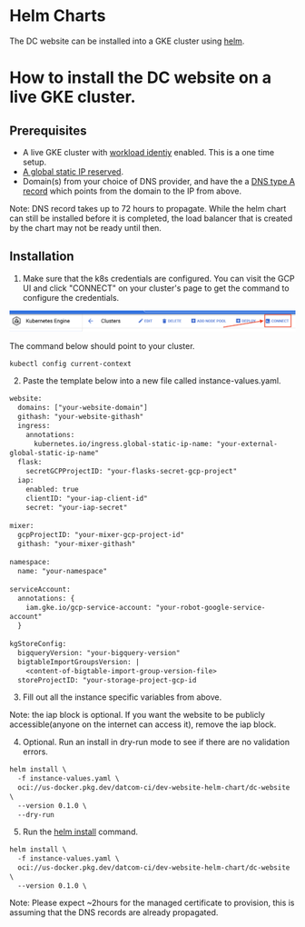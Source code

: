 # Helm Charts

The DC website can be installed into a GKE cluster using [helm](https://helm.sh/).


# How to install the DC website on a live GKE cluster.

## Prerequisites

- A live GKE cluster with [workload identiy](https://cloud.google.com/kubernetes-engine/docs/how-to/workload-identity) enabled. This is a one time setup.
- [A global static IP reserved](https://cloud.google.com/compute/docs/ip-addresses/reserve-static-external-ip-address).
- Domain(s) from your choice of DNS provider, and have the a [DNS type A record](https://en.wikipedia.org/wiki/List_of_DNS_record_types) which points from the domain to the IP from above.

Note: DNS record takes up to 72 hours to propagate. While the helm chart
can still be installed before it is completed, the load balancer that is created by the chart may not be ready until then.


## Installation

1. Make sure that the k8s credentials are configured. You can visit the GCP UI and click "CONNECT" on your cluster's page to get the command to configure the credentials.

![Alt text](images/cluster.png?raw=true "credentials")

The command below should point to your cluster.

```
kubectl config current-context
```

2. Paste the template below into a new file called instance-values.yaml.

```
website:
  domains: ["your-website-domain"]
  githash: "your-website-githash"
  ingress:
    annotations:
      kubernetes.io/ingress.global-static-ip-name: "your-external-global-static-ip-name"
  flask:
    secretGCPProjectID: "your-flasks-secret-gcp-project"
  iap:
    enabled: true
    clientID: "your-iap-client-id"
    secret: "your-iap-secret"

mixer:
  gcpProjectID: "your-mixer-gcp-project-id"
  githash: "your-mixer-githash"

namespace:
  name: "your-namespace"

serviceAccount:
  annotations: {
    iam.gke.io/gcp-service-account: "your-robot-google-service-account"
  }

kgStoreConfig:
  bigqueryVersion: "your-bigquery-version"
  bigtableImportGroupsVersion: |
    <content-of-bigtable-import-group-version-file>
  storeProjectID: "your-storage-project-gcp-id
```

3. Fill out all the instance specific variables from above.

Note: the iap block is optional. If you want the website to be publicly accessible(anyone on the internet can access it), remove the iap block.

4. Optional. Run an install in dry-run mode to see if there are no validation errors.

```
helm install \
  -f instance-values.yaml \
  oci://us-docker.pkg.dev/datcom-ci/dev-website-helm-chart/dc-website \
  --version 0.1.0 \
  --dry-run
```

5. Run the [helm install](https://helm.sh/docs/helm/helm_install/) command.

```
helm install \
  -f instance-values.yaml \
  oci://us-docker.pkg.dev/datcom-ci/dev-website-helm-chart/dc-website \
  --version 0.1.0 \
```

Note: Please expect ~2hours for the managed certificate to provision, this is assuming that the DNS records are already propagated.
